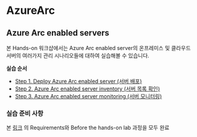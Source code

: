 # AzureArc

## Azure Arc enabled servers

본 Hands-on 워크샵에서는 Azure Arc enabled server의  온프레미스 및 클라우드 서버의 여러가지 관리 시나리오들에 대하여 실습해볼 수 있습니다.

**실습 순서**

<!-- TOC -->

- [Step 1. Deploy Azure Arc enabled server (서버 배포)](https://github.com/jeongaelee/AzureArc/blob/main/deploy-arc-enabled-servers.md)
- [Step 2. Azure Arc enabled server inventory (서버 목록 확인)](https://github.com/jeongaelee/AzureArc/blob/main/inventory-arc-enabled-servers.md)
- [Step 3. Azure Arc enabled server monitoring (서버 모니터링)](https://github.com/jeongaelee/AzureArc/blob/main/monitor-arc-enabled-servers.md)

<!-- /TOC -->


### 실습 준비 사항

본 [링크](https://github.com/microsoft/MCW-Line-of-business-application-migration/blob/master/Hands-on%20lab/Before%20the%20HOL%20-%20Line-of-business%20application%20migration.md") 의 Requirements와 Before the hands-on lab 과정을 모두 완료
